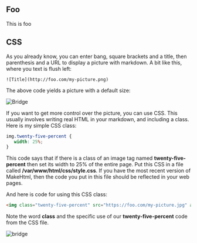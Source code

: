 ## Foo

This is foo

## CSS

As you already know, you can enter bang, square brackets and a title, then parenthesis and a URL to display a picture with markdown. A bit like this, where you text is flush left:

```
![Title](http://foo.com/my-picture.png)
```

The above code yields a picture with a default size:

![Bridge][bridge]

If you want to get more control over the picture, you can use CSS. This usually involves writing real HTML in your markdown, and including a class. Here is my simple CSS class:

```css
img.twenty-five-percent {
   width: 25%;
}
```

This code says that if there is a class of an image tag named **twenty-five-percent** then set its width to 25% of the entire page. Put this CSS in a file called **/var/www/html/css/style.css**. If you have the most recent version of MakeHtml, then the code you put in this file should be reflected in your web pages.

And here is code for using this CSS class:

```html
<img class="twenty-five-percent" src="https://foo.com/my-picture.jpg" alt="bridge">
```

Note the word **class** and the specific use of our **twenty-five-percent** code from the CSS file.

<img class="twenty-five-percent" src="https://upload.wikimedia.org/wikipedia/commons/thumb/1/1c/Manhattan_Bridge_Construction_1909.jpg/800px-Manhattan_Bridge_Construction_1909.jpg" alt="bridge">

[bridge]: https://upload.wikimedia.org/wikipedia/commons/thumb/1/1c/Manhattan_Bridge_Construction_1909.jpg/800px-Manhattan_Bridge_Construction_1909.jpg
